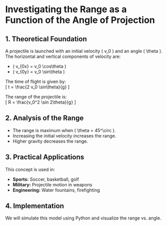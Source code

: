 # Investigating the Range as a Function of the Angle of Projection

## 1. Theoretical Foundation  
A projectile is launched with an initial velocity \( v_0 \) and an angle \( \theta \).  
The horizontal and vertical components of velocity are:  
- \( v_{0x} = v_0 \cos\theta \)  
- \( v_{0y} = v_0 \sin\theta \)  

The time of flight is given by:  
\[
t = \frac{2 v_0 \sin\theta}{g}
\]

The range of the projectile is:  
\[
R = \frac{v_0^2 \sin 2\theta}{g}
\]  

## 2. Analysis of the Range  
- The range is maximum when \( \theta = 45^\circ \).  
- Increasing the initial velocity increases the range.  
- Higher gravity decreases the range.  

## 3. Practical Applications  
This concept is used in:  
- **Sports:** Soccer, basketball, golf  
- **Military:** Projectile motion in weapons  
- **Engineering:** Water fountains, firefighting  

## 4. Implementation  
We will simulate this model using Python and visualize the range vs. angle.  

